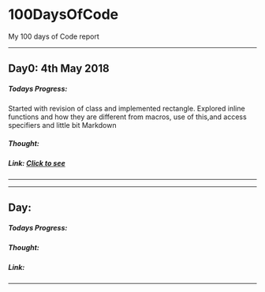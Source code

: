 # 100DaysOfCode
My 100 days of Code report

---
## Day0: 4th May 2018

##### Todays Progress:
Started with revision of class and implemented rectangle. Explored inline functions and how they are different from macros, use of this,and access specifiers and little bit Markdown
##### Thought:

##### Link:  [Click to see](https://github.com/lapalb/100DaysOfCode/blob/master/001.cpp) 
---

---
## Day: 

##### Todays Progress:

##### Thought:

##### Link:

---
